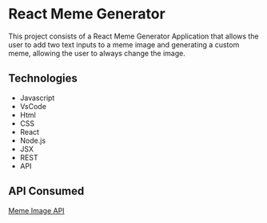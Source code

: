 # React Meme Generator

This project consists of a React Meme Generator Application that allows the user to add two text inputs to a meme image and generating a custom meme, allowing the user to always change the image.

## Technologies

- Javascript
- VsCode
- Html
- CSS
- React
- Node.js
- JSX
- REST
- API

## API Consumed

[Meme Image API](https://imgflip.com/api)


